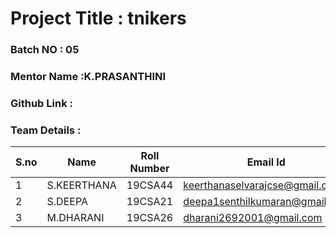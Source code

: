 # Project Title : tnikers 
### Batch NO : 05
### Mentor Name :K.PRASANTHINI 
### Github Link : 
### Team Details :
| S.no  | Name  | Roll Number  | Email Id  |
|-------|-------|--------------|-----------|
| 1  | S.KEERTHANA  | 19CSA44  |keerthanaselvarajcse@gmail.com  |
|  2 |S.DEEPA   |19CSA21   |deepa1senthilkumaran@gmail.com   |
| 3  |M.DHARANI   |19CSA26   |dharani2692001@gmail.com   |
